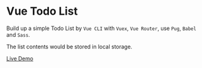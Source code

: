 # Vue Todo List

Build up a simple Todo List by `Vue CLI` with `Vuex`, `Vue Router`, use `Pug`, `Babel` and `Sass`.

The list contents would be stored in local storage.

[Live Demo](https://eyvindove.github.io/vue-todolist/)
